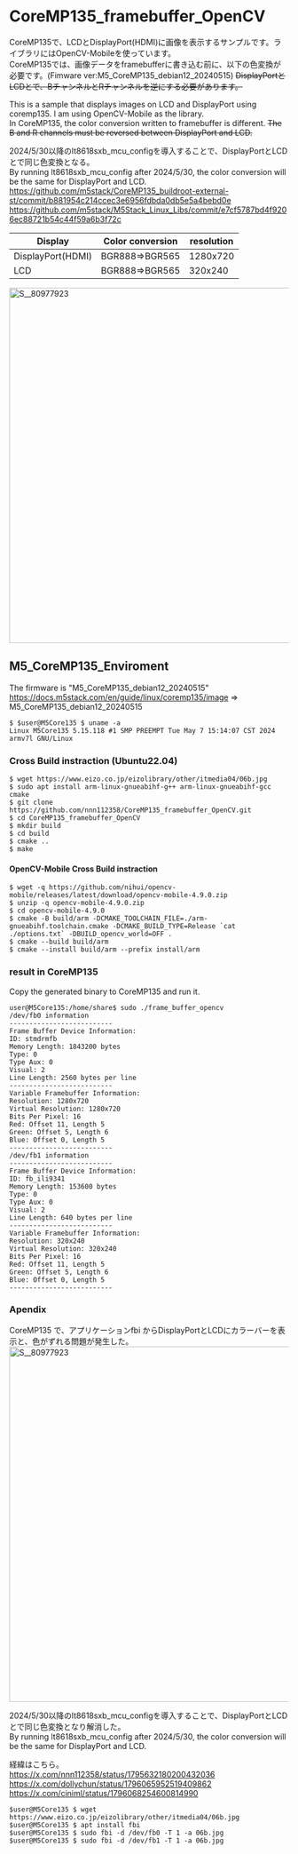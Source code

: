 # CoreMP135_framebuffer_OpenCV

CoreMP135で、LCDとDisplayPort(HDMI)に画像を表示するサンプルです。ライブラリにはOpenCV-Mobileを使っています。  
CoreMP135では、画像データをframebufferに書き込む前に、以下の色変換が必要です。(Fimware ver:M5_CoreMP135_debian12_20240515)
~~DisplayPortとLCDとで、BチャンネルとRチャンネルを逆にする必要があります。~~

This is a sample that displays images on LCD and DisplayPort using coremp135. I am using OpenCV-Mobile as the library.  
In CoreMP135, the color conversion written to framebuffer is different. ~~The B and R channels must be reversed between DisplayPort and LCD.~~

2024/5/30以降のlt8618sxb_mcu_configを導入することで、DisplayPortとLCDとで同じ色変換となる。  
By running lt8618sxb_mcu_config after 2024/5/30, the color conversion will be the same for DisplayPort and LCD.  
https://github.com/m5stack/CoreMP135_buildroot-external-st/commit/b881954c214ccec3e6956fdbda0db5e5a4bebd0e  
https://github.com/m5stack/M5Stack_Linux_Libs/commit/e7cf5787bd4f9206ec88721b54c44f59a6b3f72c  


|Display|Color conversion | resolution |
|-------------| ------------- | ------------- |
|DisplayPort(HDMI)| BGR888⇒BGR565   |  1280x720   |
|LCD|BGR888⇒BGR565 | 320x240    |


<img width="640" alt="S__80977923" src="https://github.com/nnn112358/CoreMP135_framebuffer_OpenCV/assets/27625496/7253fda7-6f79-4ebc-9a60-d4bf5b55b4bf">

## M5_CoreMP135_Enviroment

The firmware is "M5_CoreMP135_debian12_20240515"  
https://docs.m5stack.com/en/guide/linux/coremp135/image ⇒ M5_CoreMP135_debian12_20240515	

```
$ $user@M5Core135 $ uname -a
Linux M5Core135 5.15.118 #1 SMP PREEMPT Tue May 7 15:14:07 CST 2024 armv7l GNU/Linux
```

### Cross Build instraction (Ubuntu22.04)

```
$ wget https://www.eizo.co.jp/eizolibrary/other/itmedia04/06b.jpg
$ sudo apt install arm-linux-gnueabihf-g++ arm-linux-gnueabihf-gcc cmake
$ git clone https://github.com/nnn112358/CoreMP135_framebuffer_OpenCV.git
$ cd CoreMP135_framebuffer_OpenCV
$ mkdir build
$ cd build
$ cmake ..
$ make
```

#### OpenCV-Mobile Cross Build instraction
```
$ wget -q https://github.com/nihui/opencv-mobile/releases/latest/download/opencv-mobile-4.9.0.zip
$ unzip -q opencv-mobile-4.9.0.zip
$ cd opencv-mobile-4.9.0
$ cmake -B build/arm -DCMAKE_TOOLCHAIN_FILE=./arm-gnueabihf.toolchain.cmake -DCMAKE_BUILD_TYPE=Release `cat ./options.txt` -DBUILD_opencv_world=OFF .
$ cmake --build build/arm
$ cmake --install build/arm --prefix install/arm
```


### result in CoreMP135
Copy the generated binary to CoreMP135 and run it.

```
user@M5Core135:/home/share$ sudo ./frame_buffer_opencv
/dev/fb0 information
--------------------------
Frame Buffer Device Information:
ID: stmdrmfb
Memory Length: 1843200 bytes
Type: 0
Type Aux: 0
Visual: 2
Line Length: 2560 bytes per line
--------------------------
Variable Framebuffer Information:
Resolution: 1280x720
Virtual Resolution: 1280x720
Bits Per Pixel: 16
Red: Offset 11, Length 5
Green: Offset 5, Length 6
Blue: Offset 0, Length 5
--------------------------
/dev/fb1 information
--------------------------
Frame Buffer Device Information:
ID: fb_ili9341
Memory Length: 153600 bytes
Type: 0
Type Aux: 0
Visual: 2
Line Length: 640 bytes per line
--------------------------
Variable Framebuffer Information:
Resolution: 320x240
Virtual Resolution: 320x240
Bits Per Pixel: 16
Red: Offset 11, Length 5
Green: Offset 5, Length 6
Blue: Offset 0, Length 5
--------------------------
```

### Apendix
CoreMP135 で、アプリケーションfbi からDisplayPortとLCDにカラーバーを表示と、色がずれる問題が発生した。 
<img width="640" alt="S__80977923" src="https://github.com/nnn112358/CoreMP135_framebuffer_OpenCV/assets/27625496/78c63160-3e39-43e0-bf4f-8327f33d26bf">

2024/5/30以降のlt8618sxb_mcu_configを導入することで、DisplayPortとLCDとで同じ色変換となり解消した。  
By running lt8618sxb_mcu_config after 2024/5/30, the color conversion will be the same for DisplayPort and LCD.  

経緯はこちら。  
https://x.com/nnn112358/status/1795632180200432036  
https://x.com/dollychun/status/1796065952519409862  
https://x.com/ciniml/status/1796068254600814990  

```
$user@M5Core135 $ wget https://www.eizo.co.jp/eizolibrary/other/itmedia04/06b.jpg
$user@M5Core135 $ apt install fbi
$user@M5Core135 $ sudo fbi -d /dev/fb0 -T 1 -a 06b.jpg
$user@M5Core135 $ sudo fbi -d /dev/fb1 -T 1 -a 06b.jpg
```




